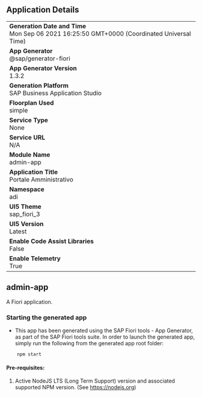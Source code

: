 ## Application Details
|               |
| ------------- |
|**Generation Date and Time**<br>Mon Sep 06 2021 16:25:50 GMT+0000 (Coordinated Universal Time)|
|**App Generator**<br>@sap/generator-fiori|
|**App Generator Version**<br>1.3.2|
|**Generation Platform**<br>SAP Business Application Studio|
|**Floorplan Used**<br>simple|
|**Service Type**<br>None|
|**Service URL**<br>N/A
|**Module Name**<br>admin-app|
|**Application Title**<br>Portale Amministrativo|
|**Namespace**<br>adi|
|**UI5 Theme**<br>sap_fiori_3|
|**UI5 Version**<br>Latest|
|**Enable Code Assist Libraries**<br>False|
|**Enable Telemetry**<br>True|

## admin-app

A Fiori application.

### Starting the generated app

-   This app has been generated using the SAP Fiori tools - App Generator, as part of the SAP Fiori tools suite.  In order to launch the generated app, simply run the following from the generated app root folder:

```
    npm start
```

#### Pre-requisites:

1. Active NodeJS LTS (Long Term Support) version and associated supported NPM version.  (See https://nodejs.org)



